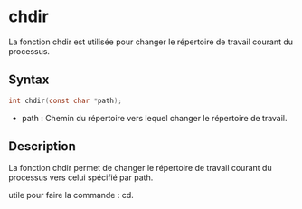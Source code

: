 # chdir

La fonction chdir est utilisée pour changer le répertoire de travail courant du processus.

## Syntax

```h
int chdir(const char *path);
```

- path : Chemin du répertoire vers lequel changer le répertoire de travail.

## Description

La fonction chdir permet de changer le répertoire de travail courant du processus vers celui spécifié par path.

utile pour faire la commande : cd.